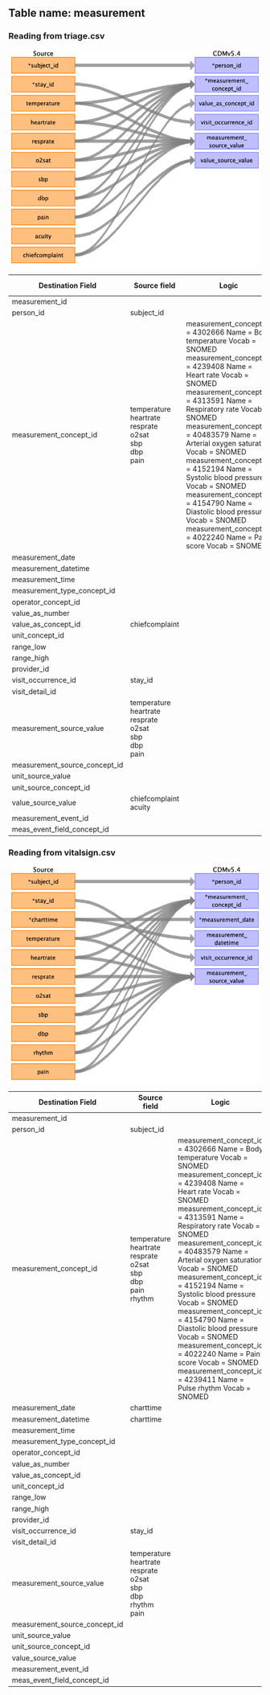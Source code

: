 ## Table name: measurement

### Reading from triage.csv

![](md_files/image6.png)

| Destination Field | Source field | Logic | Comment field |
| --- | --- | --- | --- |
| measurement_id |  |  |  |
| person_id | subject_id |  |  |
| measurement_concept_id | temperature<br>heartrate<br>resprate<br>o2sat<br>sbp<br>dbp<br>pain | measurement_concept_id = 4302666    Name = Body temperature  Vocab = SNOMED<br>measurement_concept_id = 4239408    Name = Heart rate  Vocab = SNOMED<br>measurement_concept_id = 4313591    Name = Respiratory rate  Vocab = SNOMED<br>measurement_concept_id = 40483579    Name = Arterial oxygen saturation  Vocab = SNOMED<br>measurement_concept_id = 4152194    Name = Systolic blood pressure  Vocab = SNOMED<br>measurement_concept_id = 4154790    Name = Diastolic blood pressure  Vocab = SNOMED<br>measurement_concept_id = 4022240    Name = Pain score  Vocab = SNOMED |  |
| measurement_date |  |  |  |
| measurement_datetime |  |  |  |
| measurement_time |  |  |  |
| measurement_type_concept_id |  |  |  |
| operator_concept_id |  |  |  |
| value_as_number |  |  |  |
| value_as_concept_id | chiefcomplaint |  |  |
| unit_concept_id |  |  |  |
| range_low |  |  |  |
| range_high |  |  |  |
| provider_id |  |  |  |
| visit_occurrence_id | stay_id |  |  |
| visit_detail_id |  |  |  |
| measurement_source_value | temperature<br>heartrate<br>resprate<br>o2sat<br>sbp<br>dbp<br>pain |  |  |
| measurement_source_concept_id |  |  |  |
| unit_source_value |  |  |  |
| unit_source_concept_id |  |  |  |
| value_source_value | chiefcomplaint<br>acuity |  |  |
| measurement_event_id |  |  |  |
| meas_event_field_concept_id |  |  |  |

### Reading from vitalsign.csv

![](md_files/image7.png)

| Destination Field | Source field | Logic | Comment field |
| --- | --- | --- | --- |
| measurement_id |  |  |  |
| person_id | subject_id |  |  |
| measurement_concept_id | temperature<br>heartrate<br>resprate<br>o2sat<br>sbp<br>dbp<br>pain<br>rhythm | measurement_concept_id = 4302666    Name = Body temperature  Vocab = SNOMED<br>measurement_concept_id = 4239408    Name = Heart rate  Vocab = SNOMED<br>measurement_concept_id = 4313591    Name = Respiratory rate  Vocab = SNOMED<br>measurement_concept_id = 40483579    Name = Arterial oxygen saturation  Vocab = SNOMED<br>measurement_concept_id = 4152194    Name = Systolic blood pressure  Vocab = SNOMED<br>measurement_concept_id = 4154790    Name = Diastolic blood pressure  Vocab = SNOMED<br>measurement_concept_id = 4022240    Name = Pain score  Vocab = SNOMED<br>measurement_concept_id = 4239411    Name = Pulse rhythm  Vocab = SNOMED |  |
| measurement_date | charttime |  |  |
| measurement_datetime | charttime |  |  |
| measurement_time |  |  |  |
| measurement_type_concept_id |  |  |  |
| operator_concept_id |  |  |  |
| value_as_number |  |  |  |
| value_as_concept_id |  |  |  |
| unit_concept_id |  |  |  |
| range_low |  |  |  |
| range_high |  |  |  |
| provider_id |  |  |  |
| visit_occurrence_id | stay_id |  |  |
| visit_detail_id |  |  |  |
| measurement_source_value | temperature<br>heartrate<br>resprate<br>o2sat<br>sbp<br>dbp<br>rhythm<br>pain |  |  |
| measurement_source_concept_id |  |  |  |
| unit_source_value |  |  |  |
| unit_source_concept_id |  |  |  |
| value_source_value |  |  |  |
| measurement_event_id |  |  |  |
| meas_event_field_concept_id |  |  |  |

